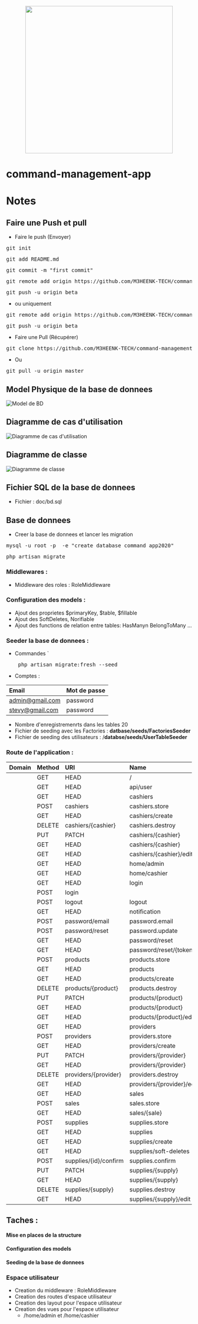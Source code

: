 <p align="center"><img src="https://avatars0.githubusercontent.com/u/45993282?s=200&v=4" width="400"></p>

# command-management-app

# Notes

##  Faire une Push et pull

* Faire le push (Envoyer)
<pre>git init </pre>
<pre>git add README.md </pre>
<pre>git commit -m "first commit"</pre>
<pre>git remote add origin https://github.com/M3HEENK-TECH/command-management-app.git</pre>
<pre>git push -u origin beta</pre>

* ou uniquement 

<pre>git remote add origin https://github.com/M3HEENK-TECH/command-management-app.git</pre>
<pre>git push -u origin beta</pre>


* Faire une Pull (Récupérer)

<pre>git clone https://github.com/M3HEENK-TECH/command-management-app.git</pre>
- Ou
<pre>git pull -u origin master</pre>

## Model Physique  de la base de donnees
![Model de BD](https://raw.githubusercontent.com/M3HEENK-TECH/command-management-app/master/doc/db_model.png)

## Diagramme de cas d'utilisation
![Diagramme de cas d'utilisation](https://raw.githubusercontent.com/M3HEENK-TECH/command-management-app/master/doc/uc_diagram.jpg)

## Diagramme de classe
![Diagramme de classe](https://raw.githubusercontent.com/M3HEENK-TECH/command-management-app/master/doc/class_dirgram.jpg)


## Fichier SQL de la base de donnees
 * Fichier : doc/bd.sql

## Base  de donnees
* Creer la base de donnees et lancer les migration
<pre>
mysql -u root -p  -e "create database command_app2020"
</pre>
<pre>
php artisan migrate
</pre>

### Middlewares :
* Middleware des roles : RoleMiddleware

### Configuration des models :
* Ajout des proprietes $primaryKey, $table, $fillable
* Ajout des SoftDeletes, Norifiable
* Ajout des functions de relation entre tables: HasManyn BelongToMany ...


### Seeder la base de donnees :
* Commandes 
    `<pre> php artisan migrate:fresh --seed </pre>
* Comptes : 

|Email| Mot de passe|
|:--------|:----------|
|admin@gmail.com| password|
|stevy@gmail.com| password|

* Nombre d'enregistremenrts dans les tables 20 
* Fichier de seeding avec les Factories : **datbase/seeds/FactoriesSeeder**
* Fichier de seeding des utilisateurs : /**databse/seeds/UserTableSeeder**


### Route de l'application :

| Domain | Method    | URI                       | Name                 | Action                                                                 | Middleware                  |
| :------| :---------| :-------------------------|:---------------------|:-----------------------------------------------------------------------| :---------------------------|
|        | GET|HEAD  | /                         |                      | Closure                                                                | web,guest                   |
|        | GET|HEAD  | api/user                  |                      | Closure                                                                | api,auth:api                |
|        | GET|HEAD  | cashiers                  | cashiers.index       | App\Http\Controllers\Resources\CashiersController@index                | web,auth,role:admin         |
|        | POST      | cashiers                  | cashiers.store       | App\Http\Controllers\Resources\CashiersController@store                | web,auth,role:admin         |
|        | GET|HEAD  | cashiers/create           | cashiers.create      | App\Http\Controllers\Resources\CashiersController@create               | web,auth,role:admin         |
|        | DELETE    | cashiers/{cashier}        | cashiers.destroy     | App\Http\Controllers\Resources\CashiersController@destroy              | web,auth,role:admin         |
|        | PUT|PATCH | cashiers/{cashier}        | cashiers.update      | App\Http\Controllers\Resources\CashiersController@update               | web,auth,role:admin         |
|        | GET|HEAD  | cashiers/{cashier}        | cashiers.show        | App\Http\Controllers\Resources\CashiersController@show                 | web,auth,role:admin         |
|        | GET|HEAD  | cashiers/{cashier}/edit   | cashiers.edit        | App\Http\Controllers\Resources\CashiersController@edit                 | web,auth,role:admin         |
|        | GET|HEAD  | home/admin                | home.admin           | App\Http\Controllers\HomeController@adminIndex                         | web,auth,role:admin         |
|        | GET|HEAD  | home/cashier              | home.cashier         | App\Http\Controllers\HomeController@cashierIndex                       | web,auth,role:admin,cashier |
|        | GET|HEAD  | login                     | login                | App\Http\Controllers\Auth\LoginController@showLoginForm                | web,guest                   |
|        | POST      | login                     |                      | App\Http\Controllers\Auth\LoginController@login                        | web,guest                   |
|        | POST      | logout                    | logout               | App\Http\Controllers\Auth\LoginController@logout                       | web                         |
|        | GET|HEAD  | notification              | notification_list    | App\Http\Controllers\NotificationController@list                       | web,auth,role:admin,cashier |
|        | POST      | password/email            | password.email       | App\Http\Controllers\Auth\ForgotPasswordController@sendResetLinkEmail  | web,guest                   |
|        | POST      | password/reset            | password.update      | App\Http\Controllers\Auth\ResetPasswordController@reset                | web,guest                   |
|        | GET|HEAD  | password/reset            | password.request     | App\Http\Controllers\Auth\ForgotPasswordController@showLinkRequestForm | web,guest                   |
|        | GET|HEAD  | password/reset/{token}    | password.reset       | App\Http\Controllers\Auth\ResetPasswordController@showResetForm        | web,guest                   |
|        | POST      | products                  | products.store       | App\Http\Controllers\Resources\ProductsController@store                | web,auth,role:admin         |
|        | GET|HEAD  | products                  | products.index       | App\Http\Controllers\Resources\ProductsController@index                | web,auth,role:admin         |
|        | GET|HEAD  | products/create           | products.create      | App\Http\Controllers\Resources\ProductsController@create               | web,auth,role:admin         |
|        | DELETE    | products/{product}        | products.destroy     | App\Http\Controllers\Resources\ProductsController@destroy              | web,auth,role:admin         |
|        | PUT|PATCH | products/{product}        | products.update      | App\Http\Controllers\Resources\ProductsController@update               | web,auth,role:admin         |
|        | GET|HEAD  | products/{product}        | products.show        | App\Http\Controllers\Resources\ProductsController@show                 | web,auth,role:admin         |
|        | GET|HEAD  | products/{product}/edit   | products.edit        | App\Http\Controllers\Resources\ProductsController@edit                 | web,auth,role:admin         |
|        | GET|HEAD  | providers                 | providers.index      | App\Http\Controllers\Resources\ProvidersController@index               | web,auth,role:admin         |
|        | POST      | providers                 | providers.store      | App\Http\Controllers\Resources\ProvidersController@store               | web,auth,role:admin         |
|        | GET|HEAD  | providers/create          | providers.create     | App\Http\Controllers\Resources\ProvidersController@create              | web,auth,role:admin         |
|        | PUT|PATCH | providers/{provider}      | providers.update     | App\Http\Controllers\Resources\ProvidersController@update              | web,auth,role:admin         |
|        | GET|HEAD  | providers/{provider}      | providers.show       | App\Http\Controllers\Resources\ProvidersController@show                | web,auth,role:admin         |
|        | DELETE    | providers/{provider}      | providers.destroy    | App\Http\Controllers\Resources\ProvidersController@destroy             | web,auth,role:admin         |
|        | GET|HEAD  | providers/{provider}/edit | providers.edit       | App\Http\Controllers\Resources\ProvidersController@edit                | web,auth,role:admin         |
|        | GET|HEAD  | sales                     | sales.index          | App\Http\Controllers\Resources\SalesController@index                   | web,auth,role:admin,cashier |
|        | POST      | sales                     | sales.store          | App\Http\Controllers\Resources\SalesController@store                   | web,auth,role:admin,cashier |
|        | GET|HEAD  | sales/{sale}              | sales.show           | App\Http\Controllers\Resources\SalesController@show                    | web,auth,role:admin,cashier |
|        | POST      | supplies                  | supplies.store       | App\Http\Controllers\Resources\SuppliesController@store                | web,auth,role:admin         |
|        | GET|HEAD  | supplies                  | supplies.index       | App\Http\Controllers\Resources\SuppliesController@index                | web,auth,role:admin         |
|        | GET|HEAD  | supplies/create           | supplies.create      | App\Http\Controllers\Resources\SuppliesController@create               | web,auth,role:admin         |
|        | GET|HEAD  | supplies/soft-deletes     | supplies.SoftDeleted | App\Http\Controllers\Resources\SuppliesController@listWithSoftDeleted  | web,auth,role:admin         |
|        | POST      | supplies/{id}/confirm     | supplies.confirm     | App\Http\Controllers\Resources\SuppliesController@confirm              | web,auth,role:admin         |
|        | PUT|PATCH | supplies/{supply}         | supplies.update      | App\Http\Controllers\Resources\SuppliesController@update               | web,auth,role:admin         |
|        | GET|HEAD  | supplies/{supply}         | supplies.show        | App\Http\Controllers\Resources\SuppliesController@show                 | web,auth,role:admin         |
|        | DELETE    | supplies/{supply}         | supplies.destroy     | App\Http\Controllers\Resources\SuppliesController@destroy              | web,auth,role:admin         |
|        | GET|HEAD  | supplies/{supply}/edit    | supplies.edit        | App\Http\Controllers\Resources\SuppliesController@edit                 | web,auth,role:admin         |

## Taches :

#### Mise en places de la structure

#### Configuration des models

#### Seeding de la base de donnees

### Espace utilisateur
* Creation du middleware : RoleMiddleware
* Creation des routes d'espace utilisateur
* Creation des layout pour l'espace utilisateur
* Creation des vues pour l'espace utilisateur
    * /home/admin et /home/cashier

